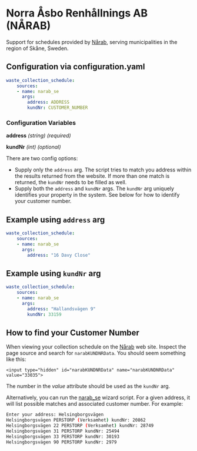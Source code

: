 # Norra Åsbo Renhållnings AB (NÅRAB)

Support for schedules provided by [Nårab](https://www.narabtomningskalender.se), serving municipalities in the region of Skåne, Sweden.

## Configuration via configuration.yaml

```yaml
waste_collection_schedule:
    sources:
    - name: narab_se
      args:
        address: ADDRESS
        kundNr: CUSTOMER_NUMBER
```

### Configuration Variables

**address**
*(string) (required)*

**kundNr**
*(int) (optional)*


There are two config options:

- Supply only the `address` arg. The script tries to match you address within the results returned from the website. If more than one match is returned, the `kundNr` needs to be filled as well.
- Supply both the `address` and `kundNr` args. The `kundNr` arg uniquely identifies your property in the system. See below for how to identify your customer number.

## Example using `address` arg

```yaml
waste_collection_schedule:
    sources:
    - name: narab_se
      args:
        address: "16 Davy Close"
```

## Example using `kundNr` arg

```yaml
waste_collection_schedule:
    sources:
    - name: narab_se
      args:
        address: "Hallandsvägen 9"
        kundNr: 33159
```

## How to find your Customer Number

When viewing your collection schedule on the [Nårab](https://www.narabtomningskalender.se) web site. Inspect the page source and search for `narabKUNDNRData`. You should seem something like this:

`<input type="hidden" id="narabKUNDNRData" name="narabKUNDNRData" value="33035">`

The number in the _value_ attribute should be used as the `kundNr` arg.

Alternatively, you can run the [narab_se](/custom_components/waste_collection_schedule/waste_collection_schedule/wizard/narab_se.py) wizard script. For a given address, it will list possible matches and associated customer number. For example:

```bash
Enter your address: Helsingborgsvägen
Helsingborgsvägen PERSTORP (Verksamhet) kundNr: 20862
Helsingborgsvägen 22 PERSTORP (Verksamhet) kundNr: 28749
Helsingborgsvägen 31 PERSTORP kundNr: 25494
Helsingborgsvägen 33 PERSTORP kundNr: 30193
Helsingborgsvägen 90 PERSTORP kundNr: 2979
```
